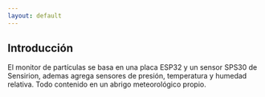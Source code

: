 ```yaml
---
layout: default
---
```


## Introducción
El monitor de partículas se basa en una placa ESP32 y un sensor SPS30 de Sensirion, ademas agrega sensores de presión, temperatura y humedad relativa.
Todo contenido en un abrigo meteorológico propio.

